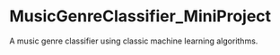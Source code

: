 # MusicGenreClassifier_MiniProject
A music genre classifier using classic machine learning algorithms.

